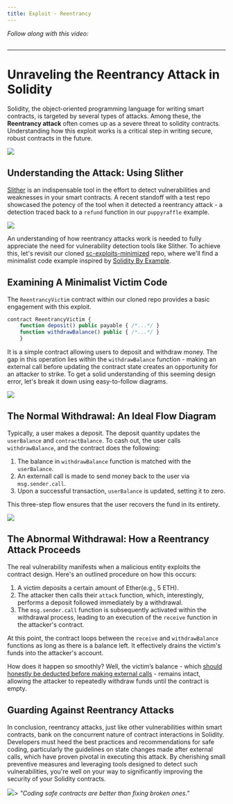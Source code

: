 ```yaml
---
title: Exploit - Reentrancy
---
```


_Follow along with this video:_

## 

---

# Unraveling the Reentrancy Attack in Solidity

Solidity, the object-oriented programming language for writing smart contracts, is targeted by several types of attacks. Among these, the **Reentrancy attack** often comes up as a severe threat to solidity contracts. Understanding how this exploit works is a critical step in writing secure, robust contracts in the future.

![](https://cdn.videotap.com/4xYTgBmqeFghdQVDVkIv-41.15.png)

## Understanding the Attack: Using Slither

[Slither](https://github.com/crytic/slither) is an indispensable tool in the effort to detect vulnerabilities and weaknesses in your smart contracts. A recent standoff with a test repo showcased the potency of the tool when it detected a reentrancy attack - a detection traced back to a `refund` function in our `puppyraffle` example.

![](https://cdn.videotap.com/H7mM50IOIcsDSVV1PzTj-102.88.png)

An understanding of how reentrancy attacks work is needed to fully appreciate the need for vulnerability detection tools like Slither. To achieve this, let's revisit our cloned [sc-exploits-minimized](https://github.com/Cyfrin/sc-exploits-minimized) repo, where we'll find a minimalist code example inspired by [Solidity By Example](https://solidity-by-example.org/).

## Examining A Minimalist Victim Code

The `ReentrancyVictim` contract within our cloned repo provides a basic engagement with this exploit.

```js
contract ReentrancyVictim {
    function deposit() public payable { /*...*/ }
    function withdrawBalance() public { /*...*/ }
    }
```

It is a simple contract allowing users to deposit and withdraw money. The gap in this operation lies within the `withdrawBalance` function - making an external call before updating the contract state creates an opportunity for an attacker to strike. To get a solid understanding of this seeming design error, let's break it down using easy-to-follow diagrams.

![](https://cdn.videotap.com/bXCu88smua0uVsrjJOWq-308.63.png)

## The Normal Withdrawal: An Ideal Flow Diagram

Typically, a user makes a deposit. The deposit quantity updates the `userBalance` and `contractBalance`. To cash out, the user calls `withdrawBalance`, and the contract does the following:

1. The balance in `withdrawBalance` function is matched with the `userBalance`.
2. An externall call is made to send money back to the user via `msg.sender.call`.
3. Upon a successful transaction, `userBalance` is updated, setting it to zero.

This three-step flow ensures that the user recovers the fund in its entirety.

![](https://cdn.videotap.com/aG9uFrfDZ3HoCPIXAaRP-493.8.png)

## The Abnormal Withdrawal: How a Reentrancy Attack Proceeds

The real vulnerability manifests when a malicious entity exploits the contract design. Here's an outlined procedure on how this occurs:

1. A victim deposits a certain amount of Ether(e.g., 5 ETH).
2. The attacker then calls their `attack` function, which, interestingly, performs a deposit followed immediately by a withdrawal.
3. The `msg.sender.call` function is subsequently activated within the withdrawal process, leading to an execution of the `receive` function in the attacker's contract.

At this point, the contract loops between the `receive` and `withdrawBalance` functions as long as there is a balance left. It effectively drains the victim's funds into the attacker's account.

How does it happen so smoothly? Well, the victim’s balance - which [should honestly be deducted before making external calls](https://consensys.github.io/smart-contract-best-practices/development-recommendations/general/external-calls/#avoid-state-changes-after-external-calls) - remains intact, allowing the attacker to repeatedly withdraw funds until the contract is empty.

## Guarding Against Reentrancy Attacks

In conclusion, reentrancy attacks, just like other vulnerabilities within smart contracts, bank on the concurrent nature of contract interactions in Solidity. Developers must heed the best practices and recommendations for safe coding, particularly the guidelines on state changes made after external calls, which have proven pivotal in executing this attack. By cherishing small preventive measures and leveraging tools designed to detect such vulnerabilities, you're well on your way to significantly improving the security of your Solidity contracts.

![](https://cdn.videotap.com/fTRdWZkSOGZLiSUhb43I-740.7.png)> _"Coding safe contracts are better than fixing broken ones."_
